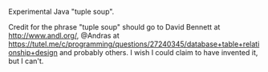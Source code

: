Experimental Java "tuple soup".

Credit for the phrase "tuple soup" should go to David Bennett at http://www.andl.org/, @Andras at https://tutel.me/c/programming/questions/27240345/database+table+relationship+design and probably others. I wish I could claim to have invented it, but I can't.
